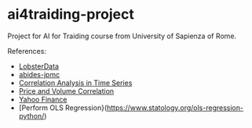 # ai4traiding-project
Project for AI for Traiding course from University of Sapienza of Rome.

References:
- [LobsterData](https://lobsterdata.com/info/DataSamples.php)
- [abides-jpmc](https://github.com/jpmorganchase/abides-jpmc-public)
- [Correlation Analysis in Time Series](https://techfirst.medium.com/correlation-analysis-in-time-series-7c18a88d27a9#:~:text=%20Correlation%20means%20that%%2020a%20pair,%20are%20relevant%2C%%2020but%20not%20causal.)
- [Price and Volume Correlation](https://seekingalpha.com/article/244906-price-and-volume-correlation)
- [Yahoo Finance](https://finance.yahoo.com/)
- [Perform OLS Regression}(https://www.statology.org/ols-regression-python/)
